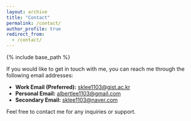 ```yaml
---
layout: archive
title: "Contact"
permalink: /contact/
author_profile: true
redirect_from:
  - /contact/
---
```


{% include base_path %}

If you would like to get in touch with me, you can reach me through the following email addresses:


- **Work Email (Preferred):** sklee1103@gist.ac.kr
- **Personal Email:** albertlee1103@gmail.com
- **Secondary Email:** sklee1103@naver.com

Feel free to contact me for any inquiries or support.
